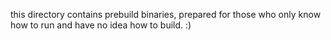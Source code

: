this directory contains prebuild binaries, prepared for those who only know how to run and have no idea how to build. :)
